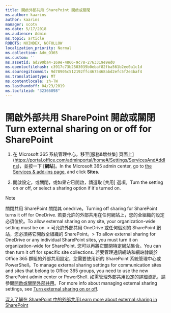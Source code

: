 ```yaml
---
title: 開啟外部共用 SharePoint 開啟或關閉
ms.author: kaarins
author: kaarins
manager: scotv
ms.date: 5/17/2018
ms.audience: Admin
ms.topic: article
ROBOTS: NOINDEX, NOFOLLOW
localization_priority: Normal
ms.collection: Adm_O365
ms.custom: ''
ms.assetid: ad290ba4-169e-4866-9c78-2763319e9ed0
ms.openlocfilehash: c3917c73b2503039b0ebaf82fba561b2ee0a1c1d
ms.sourcegitcommit: 9d78905c512192ffc4675468abd2efc5f2e4baf4
ms.translationtype: MT
ms.contentlocale: zh-TW
ms.lasthandoff: 04/23/2019
ms.locfileid: "32366898"
---
```

# <a name="turn-external-sharing-on-or-off-for-sharepoint"></a><span data-ttu-id="9acb8-102">開啟外部共用 SharePoint 開啟或關閉</span><span class="sxs-lookup"><span data-stu-id="9acb8-102">Turn external sharing on or off for SharePoint</span></span>

1. <span data-ttu-id="9acb8-103">在 Microsoft 365 系統管理中心，移至[服務&amp;增益集] 頁面上](https://portal.office.com/adminportal/home#/Settings/ServicesAndAddIns)，並按一下 [**網站**]。</span><span class="sxs-lookup"><span data-stu-id="9acb8-103">In the Microsoft 365 admin center, go to [the Services &amp; add-ins page](https://portal.office.com/adminportal/home#/Settings/ServicesAndAddIns), and click **Sites**.</span></span>
    
2. <span data-ttu-id="9acb8-104">開啟設定，或關閉，或如果它已開啟，請選取 [共用] 選項。</span><span class="sxs-lookup"><span data-stu-id="9acb8-104">Turn the setting on or off, or select a sharing option if it's turned on.</span></span>
    
> [!NOTE]
> <span data-ttu-id="9acb8-105">關閉共用 SharePoint 關閉其 onedrive。</span><span class="sxs-lookup"><span data-stu-id="9acb8-105">Turning off sharing for SharePoint turns it off for OneDrive.</span></span> <span data-ttu-id="9acb8-106">若要允許的外部共用在任何網站上，您的全組織的設定必須位於。</span><span class="sxs-lookup"><span data-stu-id="9acb8-106">To allow external sharing on any site, your organization-wide setting must be on.</span></span> <span data-ttu-id="9acb8-107">> 可允許外部共用 OneDrive 或任何個別的 SharePoint 網站，您必須將它開啟全組織的 SharePoint。</span><span class="sxs-lookup"><span data-stu-id="9acb8-107">> To allow external sharing for OneDrive or any individual SharePoint sites, you must turn it on organization-wide for SharePoint.</span></span> <span data-ttu-id="9acb8-108">您可以再將它關閉特定網站集合。</span><span class="sxs-lookup"><span data-stu-id="9acb8-108">You can then turn it off for specific site collections.</span></span> <span data-ttu-id="9acb8-109">若要管理通訊網站和網站隸屬於 Office 365 群組的外部共用設定，您需要使用新的 SharePoint 系統管理中心或 PowerShell。</span><span class="sxs-lookup"><span data-stu-id="9acb8-109">To manage external sharing settings for communication sites and sites that belong to Office 365 groups, you need to use the new SharePoint admin center or PowerShell.</span></span> <span data-ttu-id="9acb8-110">如需管理外部共用設定的詳細資訊，請參閱[開啟或關閉外部共用](https://go.microsoft.com/fwlink/?linkid=866426)。</span><span class="sxs-lookup"><span data-stu-id="9acb8-110">For more info about managing external sharing settings, see [Turn external sharing on or off](https://go.microsoft.com/fwlink/?linkid=866426).</span></span> 
  
[<span data-ttu-id="9acb8-111">深入了解在 SharePoint 中的外部共用</span><span class="sxs-lookup"><span data-stu-id="9acb8-111">Learn more about external sharing in SharePoint</span></span>](https://go.microsoft.com/fwlink/?linkid=734908)
  

